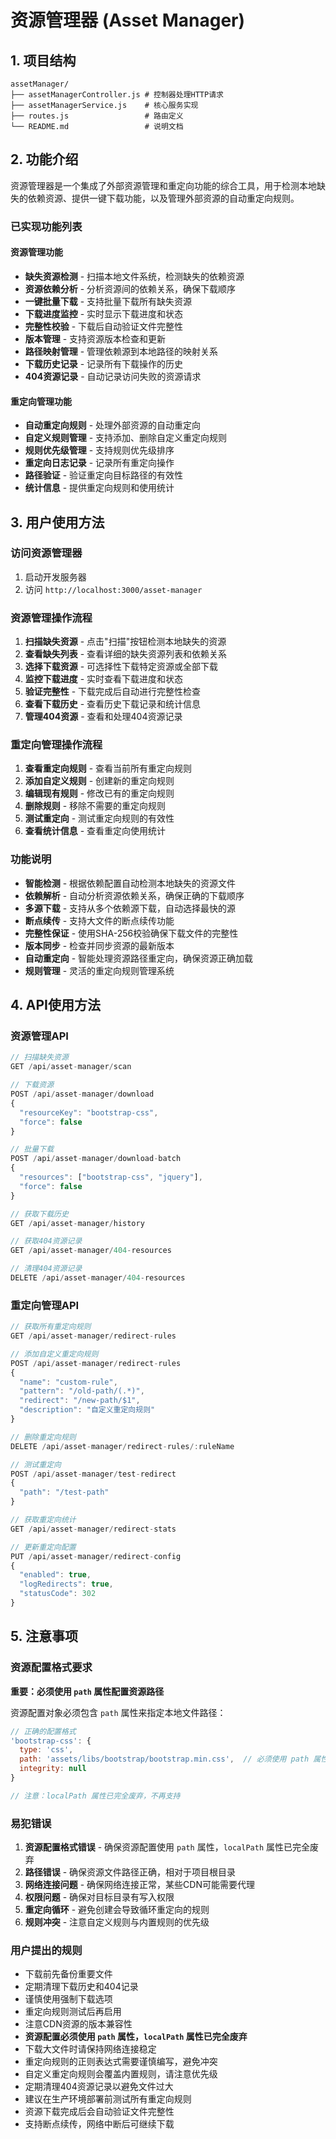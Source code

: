 # 资源管理器 (Asset Manager)

## 1. 项目结构

```
assetManager/
├── assetManagerController.js # 控制器处理HTTP请求
├── assetManagerService.js    # 核心服务实现
├── routes.js                 # 路由定义
└── README.md                 # 说明文档
```

## 2. 功能介绍

资源管理器是一个集成了外部资源管理和重定向功能的综合工具，用于检测本地缺失的依赖资源、提供一键下载功能，以及管理外部资源的自动重定向规则。

### 已实现功能列表

#### 资源管理功能
- **缺失资源检测** - 扫描本地文件系统，检测缺失的依赖资源
- **资源依赖分析** - 分析资源间的依赖关系，确保下载顺序
- **一键批量下载** - 支持批量下载所有缺失资源
- **下载进度监控** - 实时显示下载进度和状态
- **完整性校验** - 下载后自动验证文件完整性
- **版本管理** - 支持资源版本检查和更新
- **路径映射管理** - 管理依赖源到本地路径的映射关系
- **下载历史记录** - 记录所有下载操作的历史
- **404资源记录** - 自动记录访问失败的资源请求

#### 重定向管理功能
- **自动重定向规则** - 处理外部资源的自动重定向
- **自定义规则管理** - 支持添加、删除自定义重定向规则
- **规则优先级管理** - 支持规则优先级排序
- **重定向日志记录** - 记录所有重定向操作
- **路径验证** - 验证重定向目标路径的有效性
- **统计信息** - 提供重定向规则和使用统计

## 3. 用户使用方法

### 访问资源管理器
1. 启动开发服务器
2. 访问 `http://localhost:3000/asset-manager`

### 资源管理操作流程
1. **扫描缺失资源** - 点击"扫描"按钮检测本地缺失的资源
2. **查看缺失列表** - 查看详细的缺失资源列表和依赖关系
3. **选择下载资源** - 可选择性下载特定资源或全部下载
4. **监控下载进度** - 实时查看下载进度和状态
5. **验证完整性** - 下载完成后自动进行完整性检查
6. **查看下载历史** - 查看历史下载记录和统计信息
7. **管理404资源** - 查看和处理404资源记录

### 重定向管理操作流程
1. **查看重定向规则** - 查看当前所有重定向规则
2. **添加自定义规则** - 创建新的重定向规则
3. **编辑现有规则** - 修改已有的重定向规则
4. **删除规则** - 移除不需要的重定向规则
5. **测试重定向** - 测试重定向规则的有效性
6. **查看统计信息** - 查看重定向使用统计

### 功能说明
- **智能检测** - 根据依赖配置自动检测本地缺失的资源文件
- **依赖解析** - 自动分析资源依赖关系，确保正确的下载顺序
- **多源下载** - 支持从多个依赖源下载，自动选择最快的源
- **断点续传** - 支持大文件的断点续传功能
- **完整性保证** - 使用SHA-256校验确保下载文件的完整性
- **版本同步** - 检查并同步资源的最新版本
- **自动重定向** - 智能处理资源路径重定向，确保资源正确加载
- **规则管理** - 灵活的重定向规则管理系统

## 4. API使用方法

### 资源管理API

```javascript
// 扫描缺失资源
GET /api/asset-manager/scan

// 下载资源
POST /api/asset-manager/download
{
  "resourceKey": "bootstrap-css",
  "force": false
}

// 批量下载
POST /api/asset-manager/download-batch
{
  "resources": ["bootstrap-css", "jquery"],
  "force": false
}

// 获取下载历史
GET /api/asset-manager/history

// 获取404资源记录
GET /api/asset-manager/404-resources

// 清理404资源记录
DELETE /api/asset-manager/404-resources
```

### 重定向管理API

```javascript
// 获取所有重定向规则
GET /api/asset-manager/redirect-rules

// 添加自定义重定向规则
POST /api/asset-manager/redirect-rules
{
  "name": "custom-rule",
  "pattern": "/old-path/(.*)",
  "redirect": "/new-path/$1",
  "description": "自定义重定向规则"
}

// 删除重定向规则
DELETE /api/asset-manager/redirect-rules/:ruleName

// 测试重定向
POST /api/asset-manager/test-redirect
{
  "path": "/test-path"
}

// 获取重定向统计
GET /api/asset-manager/redirect-stats

// 更新重定向配置
PUT /api/asset-manager/redirect-config
{
  "enabled": true,
  "logRedirects": true,
  "statusCode": 302
}
```

## 5. 注意事项

### 资源配置格式要求
**重要：必须使用 `path` 属性配置资源路径**

资源配置对象必须包含 `path` 属性来指定本地文件路径：

```javascript
// 正确的配置格式
'bootstrap-css': {
  type: 'css',
  path: 'assets/libs/bootstrap/bootstrap.min.css',  // 必须使用 path 属性
  integrity: null
}

// 注意：localPath 属性已完全废弃，不再支持
```

### 易犯错误
1. **资源配置格式错误** - 确保资源配置使用 `path` 属性，`localPath` 属性已完全废弃
2. **路径错误** - 确保资源文件路径正确，相对于项目根目录
3. **网络连接问题** - 确保网络连接正常，某些CDN可能需要代理
4. **权限问题** - 确保对目标目录有写入权限
5. **重定向循环** - 避免创建会导致循环重定向的规则
6. **规则冲突** - 注意自定义规则与内置规则的优先级

### 用户提出的规则
- 下载前先备份重要文件
- 定期清理下载历史和404记录
- 谨慎使用强制下载选项
- 重定向规则测试后再启用
- 注意CDN资源的版本兼容性
- **资源配置必须使用 `path` 属性，`localPath` 属性已完全废弃**
- 下载大文件时请保持网络连接稳定
- 重定向规则的正则表达式需要谨慎编写，避免冲突
- 自定义重定向规则会覆盖内置规则，请注意优先级
- 定期清理404资源记录以避免文件过大
- 建议在生产环境部署前测试所有重定向规则
- 资源下载完成后会自动验证文件完整性
- 支持断点续传，网络中断后可继续下载